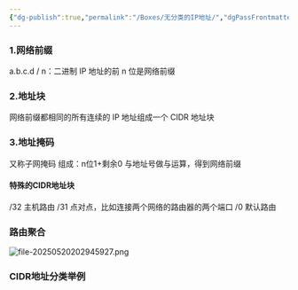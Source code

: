 ```yaml
---
{"dg-publish":true,"permalink":"/Boxes/无分类的IP地址/","dgPassFrontmatter":true,"created":"2025-05-20T20:17:48.542+08:00","updated":"2025-05-25T10:15:15.768+08:00"}
---
```


### 1.网络前缀
a.b.c.d / n：二进制 IP 地址的前 n 位是网络前缀
### 2.地址块
网络前缀都相同的所有连续的 IP 地址组成一个 CIDR 地址块
### 3.地址掩码
又称子网掩码
组成：n位1+剩余0
与地址号做与运算，得到网络前缀

#### 特殊的CIDR地址块
/32 主机路由
/31 点对点，比如连接两个网络的路由器的两个端口
/0  默认路由

### 路由聚合
![file-20250520202945927.png](/img/user/images/%E8%B7%AF%E7%94%B1%E8%81%9A%E5%90%88/file-20250520202945927.png)
### CIDR地址分类举例